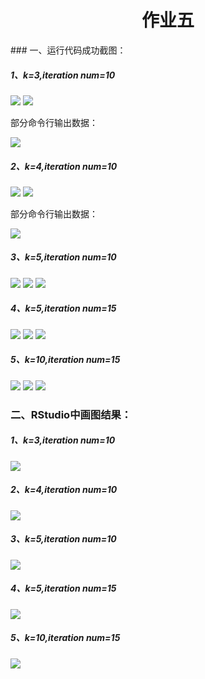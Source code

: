 <h1><center>作业五</center></h1>
### 一、运行代码成功截图：

##### 1、k=3,iteration num=10

<img src="images/1.png"/>

<img src="images/2.png"/>

部分命令行输出数据：

<img src="images/3.png"/>

##### 2、k=4,iteration num=10

<img src="images/4.png"/>

<img src="images/5.png"/>

部分命令行输出数据：

<img src="images/6.png"/>

##### 3、k=5,iteration num=10

<img src="images/10.png"/>

<img src="images/11.png"/>

<img src="images/12.png"/>

##### 4、k=5,iteration num=15

<img src="images/13.png"/>

<img src="images/14.png"/>

<img src="images/15.png"/>

##### 5、k=10,iteration num=15

<img src="images/17.png"/>

<img src="images/18.png"/>

<img src="images/19.png"/>

### 二、RStudio中画图结果：

##### 1、k=3,iteration num=10

<img src="images/7.png"/>

##### 2、k=4,iteration num=10

<img src="images/8.png"/>

##### 3、k=5,iteration num=10

<img src="images/9.png"/>

##### 4、k=5,iteration num=15

<img src="images/16.png"/>

##### 5、k=10,iteration num=15

<img src="images/20.png"/>

